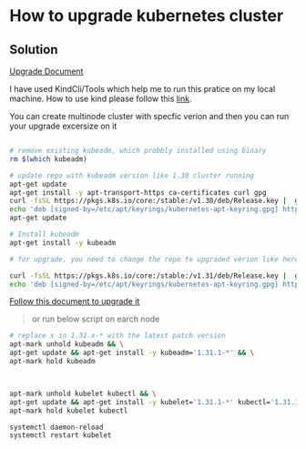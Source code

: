 # How to upgrade kubernetes cluster

## Solution

[Upgrade Document](https://v1-31.docs.kubernetes.io/docs/tasks/administer-cluster/kubeadm/upgrading-linux-nodes/)

I have used KindCli/Tools which help me to run this pratice on my local machine. How to use kind please follow this [link](https://github.com/nomansadiq11/devops-utils/blob/main/mac/kindcli.md).

You can create multinode cluster with specfic verion and then you can run your upgrade excersize on it


```bash

# remove existing kubeadm, which probbly installed using binary
rm $(which kubeadm)

# update repo with kubeadm version like 1.30 cluster running
apt-get update
apt-get install -y apt-transport-https ca-certificates curl gpg
curl -fsSL https://pkgs.k8s.io/core:/stable:/v1.30/deb/Release.key |  gpg --dearmor -o /etc/apt/keyrings/kubernetes-apt-keyring.gpg
echo 'deb [signed-by=/etc/apt/keyrings/kubernetes-apt-keyring.gpg] https://pkgs.k8s.io/core:/stable:/v1.30/deb/ /' |  tee /etc/apt/sources.list.d/kubernetes.list
apt-get update

# Install kubeadm
apt-get install -y kubeadm

# for upgrade, you need to change the repo to upgraded verion like here I added 1.31

curl -fsSL https://pkgs.k8s.io/core:/stable:/v1.31/deb/Release.key |  gpg --dearmor -o /etc/apt/keyrings/kubernetes-apt-keyring.gpg
echo 'deb [signed-by=/etc/apt/keyrings/kubernetes-apt-keyring.gpg] https://pkgs.k8s.io/core:/stable:/v1.31/deb/ /' |  tee /etc/apt/sources.list.d/kubernetes.list


```

[Follow this document to upgrade it ](https://v1-31.docs.kubernetes.io/docs/tasks/administer-cluster/kubeadm/upgrading-linux-nodes/)

> or run below script on earch node 

```bash
# replace x in 1.31.x-* with the latest patch version
apt-mark unhold kubeadm && \
apt-get update && apt-get install -y kubeadm='1.31.1-*' && \
apt-mark hold kubeadm



apt-mark unhold kubelet kubectl && \
apt-get update && apt-get install -y kubelet='1.31.1-*' kubectl='1.31.1-*' && \
apt-mark hold kubelet kubectl

systemctl daemon-reload
systemctl restart kubelet



```